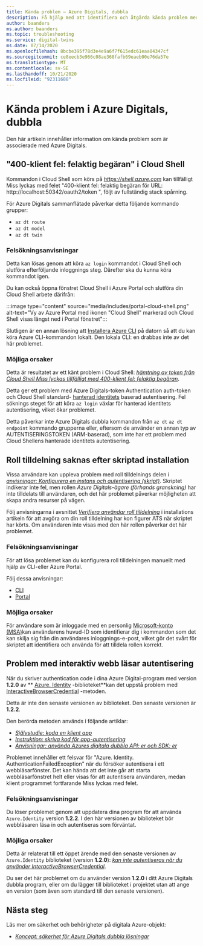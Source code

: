 ```yaml
---
title: Kända problem – Azure Digitals, dubbla
description: Få hjälp med att identifiera och åtgärda kända problem med Azure Digitals.
author: baanders
ms.author: baanders
ms.topic: troubleshooting
ms.service: digital-twins
ms.date: 07/14/2020
ms.openlocfilehash: 8bcbe395f78d3e4e9a6f7f615edc61eaa04347cf
ms.sourcegitcommit: ce8eecb3e966c08ae368fafb69eaeb00e76da57e
ms.translationtype: MT
ms.contentlocale: sv-SE
ms.lasthandoff: 10/21/2020
ms.locfileid: "92311688"
---
```

# <a name="known-issues-in-azure-digital-twins"></a>Kända problem i Azure Digitals, dubbla

Den här artikeln innehåller information om kända problem som är associerade med Azure Digitals.

## <a name="400-client-error-bad-request-in-cloud-shell"></a>"400-klient fel: felaktig begäran" i Cloud Shell

Kommandon i Cloud Shell som körs på *https://shell.azure.com* kan tillfälligt Miss lyckas med felet "400-klient fel: felaktig begäran för URL: http://localhost:50342/oauth2/token ", följt av fullständig stack spårning.

För Azure Digitals sammanflätade påverkar detta följande kommando grupper:
* `az dt route`
* `az dt model`
* `az dt twin`

### <a name="troubleshooting-steps"></a>Felsökningsanvisningar

Detta kan lösas genom att köra `az login` kommandot i Cloud Shell och slutföra efterföljande inloggnings steg. Därefter ska du kunna köra kommandot igen.

Du kan också öppna fönstret Cloud Shell i Azure Portal och slutföra din Cloud Shell arbete därifrån:

:::image type="content" source="media/includes/portal-cloud-shell.png" alt-text="Vy av Azure Portal med ikonen &quot;Cloud Shell&quot; markerad och Cloud Shell visas längst ned i Portal fönstret":::

Slutligen är en annan lösning att [Installera Azure CLI](/cli/azure/install-azure-cli?view=azure-cli-latest) på datorn så att du kan köra Azure CLI-kommandon lokalt. Den lokala CLI: en drabbas inte av det här problemet.

### <a name="possible-causes"></a>Möjliga orsaker

Detta är resultatet av ett känt problem i Cloud Shell: [*hämtning av token från Cloud Shell Miss lyckas tillfälligt med 400-klient fel: felaktig begäran*](https://github.com/Azure/azure-cli/issues/11749).

Detta ger ett problem med Azure Digitals-token Authentication auth-token och Cloud Shell standard- [hanterad identitets](../active-directory/managed-identities-azure-resources/overview.md) baserad autentisering. Fel söknings steget för att köra `az login` växlar för hanterad identitets autentisering, vilket ökar problemet.

Detta påverkar inte Azure Digitals dubbla kommandon från `az dt` `az dt endpoint` kommando grupperna eller, eftersom de använder en annan typ av AUTENTISERINGSTOKEN (ARM-baserad), som inte har ett problem med Cloud Shellens hanterade identitets autentisering.

## <a name="missing-role-assignment-after-scripted-setup"></a>Roll tilldelning saknas efter skriptad installation

Vissa användare kan uppleva problem med roll tilldelnings delen i [*anvisningar: Konfigurera en instans och autentisering (skript)*](how-to-set-up-instance-scripted.md). Skriptet indikerar inte fel, men rollen *Azure Digitals-ägare (förhands granskning)* har inte tilldelats till användaren, och det här problemet påverkar möjligheten att skapa andra resurser på vägen.

Följ anvisningarna i avsnittet [*Verifiera användar roll tilldelning*](how-to-set-up-instance-scripted.md#verify-user-role-assignment) i installations artikeln för att avgöra om din roll tilldelning har kon figurer ATS när skriptet har körts. Om användaren inte visas med den här rollen påverkar det här problemet.

### <a name="troubleshooting-steps"></a>Felsökningsanvisningar

För att lösa problemet kan du konfigurera roll tilldelningen manuellt med hjälp av CLI-eller Azure Portal. 

Följ dessa anvisningar:
* [CLI](how-to-set-up-instance-cli.md#set-up-user-access-permissions)
* [Portal](how-to-set-up-instance-portal.md#set-up-user-access-permissions)

### <a name="possible-causes"></a>Möjliga orsaker

För användare som är inloggade med en personlig [Microsoft-konto (MSA)](https://account.microsoft.com/account)kan användarens huvud-ID som identifierar dig i kommandon som det kan skilja sig från din användares inloggnings-e-post, vilket gör det svårt för skriptet att identifiera och använda för att tilldela rollen korrekt.

## <a name="issue-with-interactive-browser-authentication"></a>Problem med interaktiv webb läsar autentisering

När du skriver authentication code i dina Azure Digital-program med version **1.2.0** av ** [Azure. Identity](/dotnet/api/azure.identity?view=azure-dotnet) -biblioteket**kan det uppstå problem med [InteractiveBrowserCredential](/dotnet/api/azure.identity.interactivebrowsercredential?view=azure-dotnet) -metoden.

Detta är inte den senaste versionen av biblioteket. Den senaste versionen är **1.2.2**.

Den berörda metoden används i följande artiklar: 
* [*Självstudie: koda en klient app*](tutorial-code.md)
* [*Instruktion: skriva kod för app-autentisering*](how-to-authenticate-client.md)
* [*Anvisningar: använda Azures digitala dubbla API: er och SDK: er*](how-to-use-apis-sdks.md)

Problemet innehåller ett felsvar för "Azure. Identity. AuthenticationFailedException" när du försöker autentisera i ett webbläsarfönster. Det kan hända att det inte går att starta webbläsarfönstret helt eller visas för att autentisera användaren, medan klient programmet fortfarande Miss lyckas med felet.

### <a name="troubleshooting-steps"></a>Felsökningsanvisningar

Du löser problemet genom att uppdatera dina program för att använda `Azure.Identity` version **1.2.2**. I den här versionen av biblioteket bör webbläsaren läsa in och autentiseras som förväntat.

### <a name="possible-causes"></a>Möjliga orsaker

Detta är relaterat till ett öppet ärende med den senaste versionen av `Azure.Identity` biblioteket (version **1.2.0**): [*kan inte autentiseras när du använder InteractiveBrowserCredential*](https://github.com/Azure/azure-sdk-for-net/issues/13940).

Du ser det här problemet om du använder version **1.2.0** i ditt Azure Digitals dubbla program, eller om du lägger till biblioteket i projektet utan att ange en version (som även som standard till den senaste versionen).

## <a name="next-steps"></a>Nästa steg

Läs mer om säkerhet och behörigheter på digitala Azure-objekt:
* [*Koncept: säkerhet för Azure Digitals dubbla lösningar*](concepts-security.md)